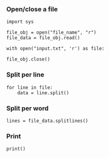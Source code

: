 
### Open/close a file
    import sys

    file_obj = open("file_name", "r") 
    file_data = file_obj.read()
<p>

    with open("input.txt", 'r') as file:
<p>  

    file_obj.close()
<p> 

### Split per line
    for line in file:
        data = line.split()
<p>  

### Split per word
    lines = file_data.splitlines()
<p>  

### Print
    print()
<p>  

